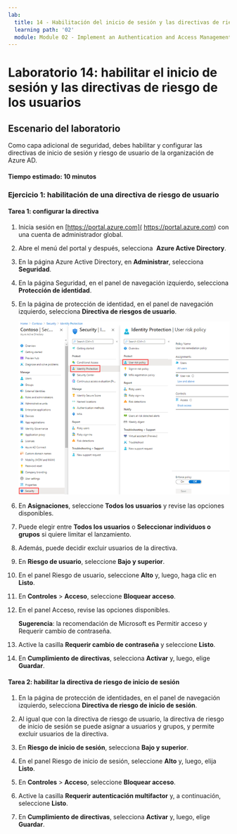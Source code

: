 ```yaml
---
lab:
  title: 14 - Habilitación del inicio de sesión y las directivas de riesgo de los usuarios
  learning path: '02'
  module: Module 02 - Implement an Authentication and Access Management Solution
---
```


# Laboratorio 14: habilitar el inicio de sesión y las directivas de riesgo de los usuarios

## Escenario del laboratorio

Como capa adicional de seguridad, debes habilitar y configurar las directivas de inicio de sesión y riesgo de usuario de la organización de Azure AD.

#### Tiempo estimado: 10 minutos


### Ejercicio 1: habilitación de una directiva de riesgo de usuario

#### Tarea 1: configurar la directiva

1. Inicia sesión en [https://portal.azure.com]( https://portal.azure.com) con una cuenta de administrador global.

2. Abre el menú del portal y después, selecciona  **Azure Active Directory**.

3. En la página Azure Active Directory, en **Administrar**, selecciona **Seguridad**.

4. En la página Seguridad, en el panel de navegación izquierdo, selecciona **Protección de identidad**.

5. En la página de protección de identidad, en el panel de navegación izquierdo, selecciona **Directiva de riesgos de usuario**.

    ![Imagen de pantalla que muestra la página Directiva de riesgo de usuario y la ruta de exploración resaltada](./media/lp2-mod4-browse-to-identity-protection.png)

6. En **Asignaciones**, seleccione **Todos los usuarios** y revise las opciones disponibles.

7. Puede elegir entre **Todos los usuarios** o **Seleccionar individuos o grupos** si quiere limitar el lanzamiento.

8. Además, puede decidir excluir usuarios de la directiva.

9. En **Riesgo de usuario**, seleccione **Bajo y superior**.

10. En el panel Riesgo de usuario, seleccione **Alto** y, luego, haga clic en **Listo**.

11. En **Controles** > **Acceso**, seleccione **Bloquear acceso**.

12. En el panel Acceso, revise las opciones disponibles.

    **Sugerencia**: la recomendación de Microsoft es Permitir acceso y Requerir cambio de contraseña.

13. Active la casilla **Requerir cambio de contraseña** y seleccione **Listo**.

14. En **Cumplimiento de directivas**, selecciona **Activar** y, luego, elige **Guardar**.

#### Tarea 2: habilitar la directiva de riesgo de inicio de sesión

1. En la página de protección de identidades, en el panel de navegación izquierdo, selecciona **Directiva de riesgo de inicio de sesión**.

2. Al igual que con la directiva de riesgo de usuario, la directiva de riesgo de inicio de sesión se puede asignar a usuarios y grupos, y permite excluir usuarios de la directiva.

3. En **Riesgo de inicio de sesión**, selecciona **Bajo y superior**.

4. En el panel Riesgo de inicio de sesión, seleccione **Alto** y, luego, elija **Listo**.

5. En **Controles** > **Acceso**, seleccione **Bloquear acceso**.

6. Active la casilla **Requerir autenticación multifactor** y, a continuación, seleccione **Listo**.

7. En **Cumplimiento de directivas**, selecciona **Activar** y, luego, elige **Guardar**.
